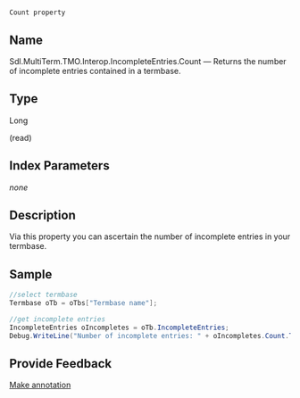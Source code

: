 

# 
    Count property



## Name

Sdl.MultiTerm.TMO.Interop.IncompleteEntries.Count —          Returns the number of incomplete entries contained in a termbase.



## Type

Long

(read)



## Index Parameters
*none*


## Description



Via this property you can ascertain the number of incomplete entries in your termbase.



## Sample


```cs
//select termbase
Termbase oTb = oTbs["Termbase name"];

//get incomplete entries
IncompleteEntries oIncompletes = oTb.IncompleteEntries;
Debug.WriteLine("Number of incomplete entries: " + oIncompletes.Count.ToString());
```



## Provide Feedback

[Make annotation](mailto:sdk-feedback@sdl.com&amp;subject=Reference%20for%20Sdl.MultiTerm.TMO.Interop.IncompleteEntries.Count)

